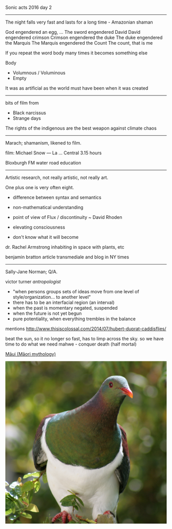 Sonic acts 2016 day 2

---

The night falls very fast and lasts for a long time - Amazonian shaman

God engendered an egg,
...
The sword engendered David
David engendered crimson
Crimson engendered the duke
The duke engendered the Marquis
The Marquis engendered the Count
The count, that is me

If you repeat the word body many times it becomes something else

Body

- Volumnous / Voluminous
- Empty

It was as artificial as the world must have been when it was created

----

bits of film from

- Black narcissus
- Strange days

The rights of the indigenous are the best weapon against climate chaos

---

Marach; shamanism, likened to film.

film: Michael Snow — La ... Central 3.15 hours

Bloxburgh FM water road education

---

Artistic research, not really artistic, not really art.

One plus one is very often eight.

- difference between syntax and semantics
- non-mathematical understanding


- point of view of Flux / discontinuity ~ David Rhoden
- elevating consciousness
- don't know what it will become


dr. Rachel Armstrong
inhabiting in space with plants, etc

benjamin bratton article transmediale and blog in NY times

----

Sally-Jane Norman; Q/A.

victor turner *antropologist*

- "when persons groups sets of ideas move from one level of style/organization... to another level"
- there has to be an interfacial region (an interval)
- when the past is momentary negated, suspended
- when the future is not yet begun
- pure potentiality, when everything trembles in the balance

mentions http://www.thisiscolossal.com/2014/07/hubert-duprat-caddisflies/

beat the sun, so it no longer so fast, has to limp across the sky. so we have time to do what we need
mahwe - conquer death (half mortal)

[Māui (Māori mythology)](https://en.wikipedia.org/wiki/M%C4%81ui_(M%C4%81ori_mythology))

![Kererū](birdy.png)
